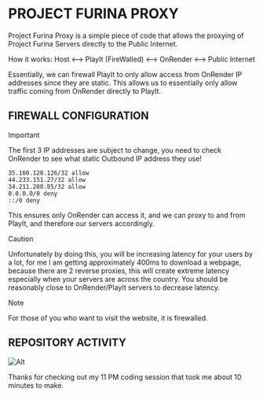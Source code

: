# PROJECT FURINA PROXY
Project Furina Proxy is a simple piece of code that allows the proxying of Project Furina Servers directly to the Public Internet.

How it works:
Host <--> PlayIt (FireWalled) <--> OnRender <--> Public Internet

Essentially, we can firewall PlayIt to only allow access from OnRender IP addresses since they are static. This allows us to essentially only allow traffic coming from OnRender directly to PlayIt.

## FIREWALL CONFIGURATION
> [!IMPORTANT]
> The first 3 IP addresses are subject to change, you need to check OnRender to see what static Outbound IP address they use!
```
35.160.120.126/32 allow
44.233.151.27/32 allow
34.211.200.85/32 allow
0.0.0.0/0 deny
::/0 deny
```
This ensures only OnRender can access it, and we can proxy to and from PlayIt, and therefore our servers accordingly.

> [!CAUTION]
> Unfortunately by doing this, you will be increasing latency for your users by a lot, for me I am getting approximately 400ms to download a webpage, because there are 2 reverse proxies, this will create extreme latency especially when your servers are across the country. You should be reasonably close to OnRender/PlayIt servers to decrease latency.

> [!NOTE]
> For those of you who want to visit the website, it is firewalled.

## REPOSITORY ACTIVITY
![Alt](https://repobeats.axiom.co/api/embed/bdfbfd4a12fb31942116f13ca1c13dcdc64fffa7.svg "Repobeats analytics image")

Thanks for checking out my 11 PM coding session that took me about 10 minutes to make.
